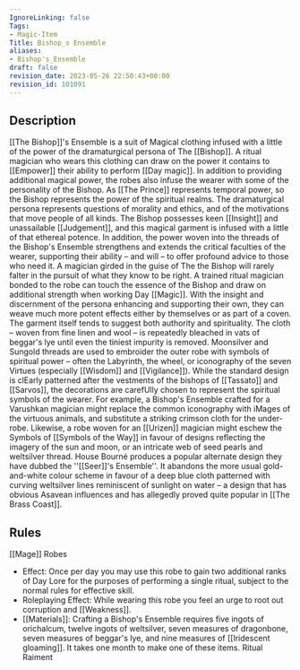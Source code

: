 ```yaml
---
IgnoreLinking: false
Tags:
- Magic-Item
Title: Bishop_s Ensemble
aliases:
- Bishop's_Ensemble
draft: false
revision_date: 2023-05-26 22:50:43+00:00
revision_id: 101091
---
```


## Description
[[The Bishop]]'s Ensemble is a suit of Magical clothing infused with a little of the power of the dramaturgical persona of The [[Bishop]]. A ritual magician who wears this clothing can draw on the power it contains to [[Empower]] their ability to perform [[Day magic]]. In addition to providing additional magical power, the robes also infuse the wearer with some of the personality of the Bishop.
As [[The Prince]] represents temporal power, so the Bishop represents the power of the spiritual realms. The dramaturgical persona represents questions of morality and ethics, and of the motivations that move people of all kinds. The Bishop possesses keen [[Insight]] and unassailable [[Judgement]], and this magical garment is infused with a little of that ethereal potence. In addition, the power woven into the threads of the Bishop's Ensemble strengthens and extends the critical faculties of the wearer, supporting their ability – and will – to offer profound advice to those who need it. A magician girded in the guise of The the Bishop will rarely falter in the pursuit of what they know to be right.
A trained ritual magician bonded to the robe can touch the essence of the Bishop and draw on additional strength when working Day [[Magic]]. With the insight and discernment of the persona enhancing and supporting their own, they can weave much more potent effects either by themselves or as part of a coven.
The garment itself tends to suggest both authority and spirituality. The cloth – woven from fine linen and wool – is repeatedly bleached in vats of beggar's lye until even the tiniest impurity is removed. Moonsilver and Sungold threads are used to embroider the outer robe with symbols of spiritual power – often the Labyrinth, the wheel, or iconography of the seven Virtues (especially [[Wisdom]] and [[Vigilance]]).
While the standard design is clEarly patterned after the vestments of the bishops of [[Tassato]] and [[Sarvos]], the decorations are carefUlly chosen to represent the spiritual symbols of the wearer. For example, a Bishop's Ensemble crafted for a Varushkan magician might replace the common iconography with iMages of the virtuous animals, and substitute a striking crimson cloth for the under-robe. Likewise, a robe woven for an [[Urizen]] magician might eschew the Symbols of [[Symbols of the Way]] in favour of designs reflecting the imagery of the sun and moon, or an intricate web of seed pearls and weltsilver thread.
House Bourné produces a popular alternate design they have dubbed the ''[[Seer]]'s Ensemble''. It abandons the more usual gold-and-white colour scheme in favour of a deep blue cloth patterned with curving weltsilver lines reminiscent of sunlight on water – a design that has obvious Asavean influences and has allegedly proved quite popular in [[The Brass Coast]].
## Rules
[[Mage]] Robes
* Effect: Once per day you may use this robe to gain two additional ranks of Day Lore for the purposes of performing a single ritual, subject to the normal rules for effective skill.
* Roleplaying Effect: While wearing this robe you feel an urge to root out corruption and [[Weakness]].
* [[Materials]]: Crafting a Bishop's Ensemble requires five ingots of orichalcum, twelve ingots of weltsilver, seven measures of dragonbone, seven measures of beggar's lye, and nine measures of [[Iridescent gloaming]]. It takes one month to make one of these items.
Ritual Raiment